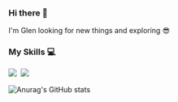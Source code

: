 ### Hi there 👋

I'm Glen looking for new things and exploring 😎


### My Skills 💻

<img src="https://img.shields.io/badge/Python-3766AB?style=flat-square&logo=Python&logoColor=white"/></a>&nbsp;&nbsp;<img src="https://img.shields.io/badge/C-3747a6?style=flat-square&logo=C&logoColor=white"/>

![Anurag's GitHub stats](https://github-readme-stats.vercel.app/api?username=Xe-KinesisID&show_icons=true&theme=vue-dark)
<!--
**Xe-Kinesis/Xe-Kinesis** is a ✨ _special_ ✨ repository because its `README.md` (this file) appears on your GitHub profile.

Here are some ideas to get you started:

- 🔭 I’m currently working on ...
- 🌱 I’m currently learning ...
- 👯 I’m looking to collaborate on ...
- 🤔 I’m looking for help with ...
- 💬 Ask me about ...
- 📫 How to reach me: ...
- 😄 Pronouns: ...
- ⚡ Fun fact: ...
-->
